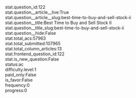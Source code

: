 stat.question_id:122  
stat.question__article__live:True  
stat.question__article__slug:best-time-to-buy-and-sell-stock-ii  
stat.question__title:Best Time to Buy and Sell Stock II  
stat.question__title_slug:best-time-to-buy-and-sell-stock-ii  
stat.question__hide:False  
stat.total_acs:57963  
stat.total_submitted:107965  
stat.total_column_articles:13  
stat.frontend_question_id:122  
stat.is_new_question:False  
status:ac  
difficulty.level:1  
paid_only:False  
is_favor:False  
frequency:0  
progress:0  
